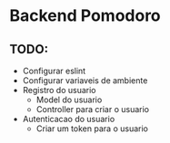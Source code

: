 # Backend Pomodoro

## TODO:

- Configurar eslint
- Configurar variaveis de ambiente
- Registro do usuario
  - Model do usuario
  - Controller para criar o usuario
- Autenticacao do usuario
  - Criar um token para o usuario
